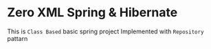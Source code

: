 # Zero XML Spring & Hibernate
This is `Class Based` basic spring project 
Implemented with `Repository` pattarn